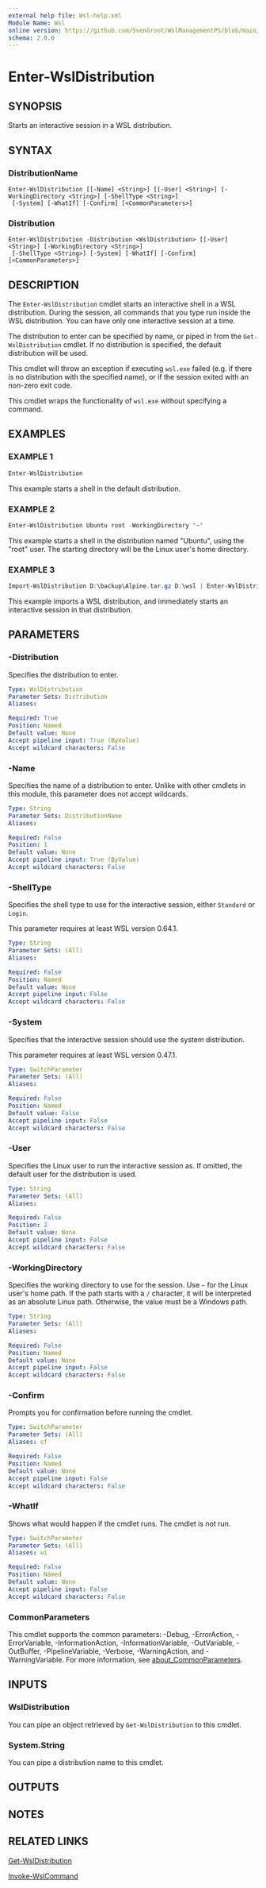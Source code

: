 ```yaml
---
external help file: Wsl-help.xml
Module Name: Wsl
online version: https://github.com/SvenGroot/WslManagementPS/blob/main/docs/Enter-WslDistribution.md
schema: 2.0.0
---
```


# Enter-WslDistribution

## SYNOPSIS

Starts an interactive session in a WSL distribution.

## SYNTAX

### DistributionName

```
Enter-WslDistribution [[-Name] <String>] [[-User] <String>] [-WorkingDirectory <String>] [-ShellType <String>]
 [-System] [-WhatIf] [-Confirm] [<CommonParameters>]
```

### Distribution

```
Enter-WslDistribution -Distribution <WslDistribution> [[-User] <String>] [-WorkingDirectory <String>]
 [-ShellType <String>] [-System] [-WhatIf] [-Confirm] [<CommonParameters>]
```

## DESCRIPTION

The `Enter-WslDistribution` cmdlet starts an interactive shell in a WSL distribution. During the
session, all commands that you type run inside the WSL distribution. You can have only one
interactive session at a time.

The distribution to enter can be specified by name, or piped in from the `Get-WslDistribution`
cmdlet. If no distribution is specified, the default distribution will be used.

This cmdlet will throw an exception if executing `wsl.exe` failed (e.g. if there is no distribution
with the specified name), or if the session exited with an non-zero exit code.

This cmdlet wraps the functionality of `wsl.exe` without specifying a command.

## EXAMPLES

### EXAMPLE 1

```powershell
Enter-WslDistribution
```

This example starts a shell in the default distribution.

### EXAMPLE 2

```powershell
Enter-WslDistribution Ubuntu root -WorkingDirectory "~"
```

This example starts a shell in the distribution named "Ubuntu", using the "root" user. The starting
directory will be the Linux user's home directory.

### EXAMPLE 3

```powershell
Import-WslDistribution D:\backup\Alpine.tar.gz D:\wsl | Enter-WslDistribution
```

This example imports a WSL distribution, and immediately starts an interactive session in that
distribution.

## PARAMETERS

### -Distribution

Specifies the distribution to enter.

```yaml
Type: WslDistribution
Parameter Sets: Distribution
Aliases:

Required: True
Position: Named
Default value: None
Accept pipeline input: True (ByValue)
Accept wildcard characters: False
```

### -Name

Specifies the name of a distribution to enter. Unlike with other cmdlets in this module, this
parameter does not accept wildcards.

```yaml
Type: String
Parameter Sets: DistributionName
Aliases:

Required: False
Position: 1
Default value: None
Accept pipeline input: True (ByValue)
Accept wildcard characters: False
```

### -ShellType

Specifies the shell type to use for the interactive session, either `Standard` or `Login`.

This parameter requires at least WSL version 0.64.1.

```yaml
Type: String
Parameter Sets: (All)
Aliases:

Required: False
Position: Named
Default value: None
Accept pipeline input: False
Accept wildcard characters: False
```

### -System

Specifies that the interactive session should use the system distribution.

This parameter requires at least WSL version 0.47.1.

```yaml
Type: SwitchParameter
Parameter Sets: (All)
Aliases:

Required: False
Position: Named
Default value: False
Accept pipeline input: False
Accept wildcard characters: False
```

### -User

Specifies the Linux user to run the interactive session as. If omitted, the default user for the
distribution is used.

```yaml
Type: String
Parameter Sets: (All)
Aliases:

Required: False
Position: 2
Default value: None
Accept pipeline input: False
Accept wildcard characters: False
```

### -WorkingDirectory

Specifies the working directory to use for the session. Use `~` for the Linux user's home path. If
the path starts with a `/` character, it will be interpreted as an absolute Linux path. Otherwise,
the value must be a Windows path.

```yaml
Type: String
Parameter Sets: (All)
Aliases:

Required: False
Position: Named
Default value: None
Accept pipeline input: False
Accept wildcard characters: False
```

### -Confirm

Prompts you for confirmation before running the cmdlet.

```yaml
Type: SwitchParameter
Parameter Sets: (All)
Aliases: cf

Required: False
Position: Named
Default value: None
Accept pipeline input: False
Accept wildcard characters: False
```

### -WhatIf

Shows what would happen if the cmdlet runs.
The cmdlet is not run.

```yaml
Type: SwitchParameter
Parameter Sets: (All)
Aliases: wi

Required: False
Position: Named
Default value: None
Accept pipeline input: False
Accept wildcard characters: False
```

### CommonParameters

This cmdlet supports the common parameters: -Debug, -ErrorAction, -ErrorVariable, -InformationAction, -InformationVariable, -OutVariable, -OutBuffer, -PipelineVariable, -Verbose, -WarningAction, and -WarningVariable. For more information, see [about_CommonParameters](http://go.microsoft.com/fwlink/?LinkID=113216).

## INPUTS

### WslDistribution

You can pipe an object retrieved by `Get-WslDistribution` to this cmdlet.

### System.String

You can pipe a distribution name to this cmdlet.

## OUTPUTS

## NOTES

## RELATED LINKS

[Get-WslDistribution](Get-WslDistribution.md)

[Invoke-WslCommand](Invoke-WslCommand.md)
